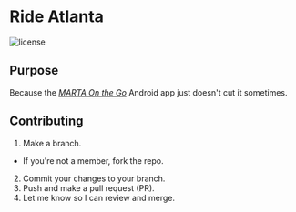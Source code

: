# Ride Atlanta

![license](https://img.shields.io/badge/license-MIT-blue.svg)

## Purpose
Because the *[MARTA On the Go](http://www.itsmarta.com/)* Android app just doesn't cut it sometimes.


## Contributing

1. Make a branch.
  * If you're not a member, fork the repo.
2. Commit your changes to your branch.
3. Push and make a pull request (PR).
4. Let me know so I can review and merge.
